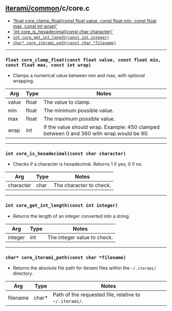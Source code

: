 [iterami/common](https://github.com/iterami/Documentation.htm/blob/gh-pages/common/README.md)/c/core.c
------------------------------------------------------------------------------------------------------

* ['float core_clamp_float(const float value, const float min, const float max, const int wrap)'](#float-core_clamp_floatconst-float-value-const-float-min-const-float-max-const-int-wrap)
* ['int core_is_hexadecimal(const char character)`](#int-core_is_hexadecimalconst-char-character)
* [`int core_get_int_length(const int integer)`](#int-core_get_int_lengthconst-int-integer)
* [`char* core_iterami_path(const char *filename)`](#char-core_iterami_pathconst-char-filename)

---

### `float core_clamp_float(const float value, const float min, const float max, const int wrap)`
* Clamps a numerical value between min and max, with optional wrapping.

Arg   | Type  | Notes
------|-------|----------------------------------------------------------------------------------------
value | float | The value to clamp.
min   | float | The minimum possible value.
max   | float | The maximum possible value.
wrap  | int   | If the value should wrap. Example: 450 clamped between 0 and 360 with wrap would be 90.

---

### `int core_is_hexadecimal(const char character)`
* Checks if a character is hexadecimal. Returns 1 if yes, 0 if no.

Arg       | Type | Notes
----------|------|----------------------------
character | char | The character to check.

---

### `int core_get_int_length(const int integer)`
* Returns the length of an integer converted into a string.

Arg     | Type | Notes
--------|------|----------------------------
integer | int  | The integer value to check.

---

### `char* core_iterami_path(const char *filename)`
* Returns the absolute file path for iterami files within the `~/.iterami/` directory.

Arg      | Type  | Notes
---------|-------|-------------------------------------------------------
filename | char* | Path of the requested file, relative to `~/.iterami/`.
